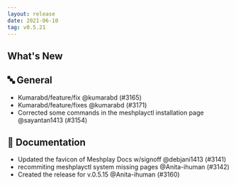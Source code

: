 ```yaml
---
layout: release
date: 2021-06-10
tag: v0.5.21
---
```


## What's New

## 🔤 General

- Kumarabd/feature/fix @kumarabd (#3165)
- Kumarabd/feature/fixes @kumarabd (#3171)
- Corrected some commands in the meshplayctl installation page @sayantan1413 (#3154)

## 📖 Documentation
- Updated the favicon of Meshplay Docs w/signoff @debjani1413 (#3141)
- recommiting meshplayctl system missing pages @Anita-ihuman (#3142)
- Created the release for v.0.5.15 @Anita-ihuman (#3160)
